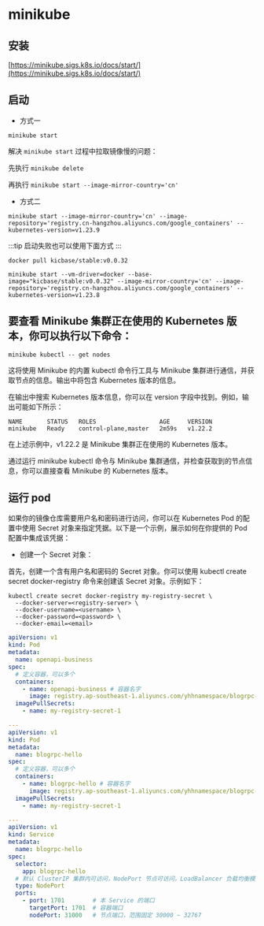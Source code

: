 # minikube

## 安装

[https://minikube.sigs.k8s.io/docs/start/](https://minikube.sigs.k8s.io/docs/start/)

## 启动

- 方式一

```
minikube start
```

解决 `minikube start` 过程中拉取镜像慢的问题：

先执行 `minikube delete`

再执行 `minikube start --image-mirror-country='cn'`

- 方式二

```shell
minikube start --image-mirror-country='cn' --image-repository='registry.cn-hangzhou.aliyuncs.com/google_containers' --kubernetes-version=v1.23.9
```

:::tip
启动失败也可以使用下面方式
:::

```
docker pull kicbase/stable:v0.0.32

minikube start --vm-driver=docker --base-image="kicbase/stable:v0.0.32" --image-mirror-country='cn' --image-repository='registry.cn-hangzhou.aliyuncs.com/google_containers' --kubernetes-version=v1.23.8
```

## 要查看 Minikube 集群正在使用的 Kubernetes 版本，你可以执行以下命令：

```shell
minikube kubectl -- get nodes
```

这将使用 Minikube 的内置 kubectl 命令行工具与 Minikube 集群进行通信，并获取节点的信息。输出中将包含 Kubernetes 版本的信息。

在输出中搜索 Kubernetes 版本信息，你可以在 version 字段中找到。例如，输出可能如下所示：

```text
NAME       STATUS   ROLES                  AGE     VERSION
minikube   Ready    control-plane,master   2m59s   v1.22.2
```

在上述示例中，v1.22.2 是 Minikube 集群正在使用的 Kubernetes 版本。

通过运行 minikube kubectl 命令与 Minikube 集群通信，并检查获取到的节点信息，你可以直接查看 Minikube 的 Kubernetes 版本。

## 运行 pod

如果你的镜像仓库需要用户名和密码进行访问，你可以在 Kubernetes Pod 的配置中使用 Secret 对象来指定凭据。以下是一个示例，展示如何在你提供的 Pod 配置中集成该凭据：

- 创建一个 Secret 对象：

首先，创建一个含有用户名和密码的 Secret 对象。你可以使用 kubectl create secret docker-registry 命令来创建该 Secret 对象。示例如下：

```shell
kubectl create secret docker-registry my-registry-secret \
  --docker-server=<registry-server> \
  --docker-username=<username> \
  --docker-password=<password> \
  --docker-email=<email>
```

```yaml
apiVersion: v1
kind: Pod
metadata:
  name: openapi-business
spec:
  # 定义容器，可以多个
  containers:
    - name: openapi-business # 容器名字
      image: registry.ap-southeast-1.aliyuncs.com/yhhnamespace/blogrpc-openapi-business:local # 镜像
  imagePullSecrets:
    - name: my-registry-secret-1

---
apiVersion: v1
kind: Pod
metadata:
  name: blogrpc-hello
spec:
  # 定义容器，可以多个
  containers:
    - name: blogrpc-hello # 容器名字
      image: registry.ap-southeast-1.aliyuncs.com/yhhnamespace/blogrpc-hello:local # 镜像
  imagePullSecrets:
    - name: my-registry-secret-1

---
apiVersion: v1
kind: Service
metadata:
  name: blogrpc-hello
spec:
  selector:
    app: blogrpc-hello
  # 默认 ClusterIP 集群内可访问，NodePort 节点可访问，LoadBalancer 负载均衡模式（需要负载均衡器才可用）
  type: NodePort
  ports:
    - port: 1701        # 本 Service 的端口
      targetPort: 1701  # 容器端口
      nodePort: 31000   # 节点端口，范围固定 30000 ~ 32767
```
